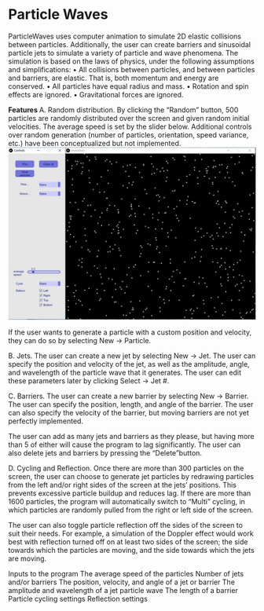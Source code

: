 # Particle Waves
ParticleWaves uses computer animation to simulate 2D elastic collisions between particles. Additionally, the user can create barriers and sinusoidal particle jets to simulate a variety of particle and wave phenomena. The simulation is based on the laws of physics, under the following assumptions and simplifications:
• All collisions between particles, and between particles and barriers, are elastic. That is, both momentum and energy are conserved. 
• All particles have equal radius and mass.
• Rotation and spin effects are ignored.
• Gravitational forces are ignored.

<strong> Features </strong>
A. Random distribution. By clicking the “Random” button, 500 particles are randomly distributed over the screen and given random initial velocities. The average speed is set by the slider below. Additional controls over random generation (number of particles, orientation, speed variance, etc.) have been conceptualized but not implemented. 
![](images/image1.jpg)

If the user wants to generate a particle with a custom position and velocity, they can do so by selecting New → Particle. 


B. Jets. The user can create a new jet by selecting New → Jet. The user can specify the position and velocity of the jet, as well as the amplitude, angle, and wavelength of the particle wave that it generates. The user can edit these parameters later by clicking Select → Jet #. 



C. Barriers. The user can create a new barrier by selecting New → Barrier. The user can specify the position, length, and angle of the barrier. The user can also specify the velocity of the barrier, but moving barriers are not yet perfectly implemented.


The user can add as many jets and barriers as they please, but having more than 5 of either will cause the program to lag significantly. The user can also delete jets and barriers by pressing the “Delete”button.

D. Cycling and Reflection. Once there are more than 300 particles on the screen, the user can choose to generate jet particles by redrawing particles from the left and/or right sides of the screen at the jets’ positions. This prevents excessive particle buildup and reduces lag. If there are more than 1600 particles, the program will automatically switch to “Multi” cycling, in which particles are randomly pulled from the right or left side of the screen. 

The user can also toggle particle reflection off the sides of the screen to suit their needs. For example, a simulation of the Doppler effect would work best with reflection turned off on at least two sides of the screen; the side towards which the particles are moving, and the side towards which the jets are moving.

Inputs to the program
The average speed of the particles
Number of jets and/or barriers
The position, velocity, and angle of a jet or barrier
The amplitude and wavelength of a jet particle wave
The length of a barrier
Particle cycling settings
Reflection settings

